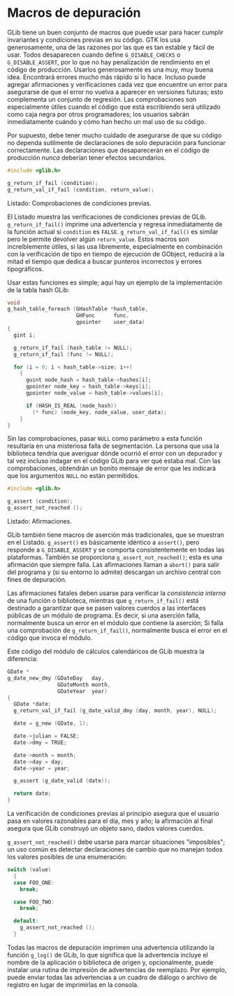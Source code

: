 # Macros de depuración

GLib tiene un buen conjunto de macros que puede usar para hacer cumplir invariantes y condiciones previas en su código. GTK los usa generosamente, una de las razones por las que es tan estable y fácil de usar. Todos desaparecen cuando define `G_DISABLE_CHECKS` o `G_DISABLE_ASSERT`, por lo que no hay penalización de rendimiento en el código de producción. Usarlos generosamente es una muy, muy buena idea. Encontrará errores mucho más rápido si lo hace. Incluso puede agregar afirmaciones y verificaciones cada vez que encuentre un error para asegurarse de que el error no vuelva a aparecer en versiones futuras; esto complementa un conjunto de regresión. Las comprobaciones son especialmente útiles cuando el código que está escribiendo será utilizado como caja negra por otros programadores; los usuarios sabrán inmediatamente cuándo y cómo han hecho un mal uso de su código.


Por supuesto, debe tener mucho cuidado de asegurarse de que su código no dependa sutilmente de declaraciones de solo depuración para funcionar correctamente. Las declaraciones que desaparecerán en el código de producción *nunca* deberían tener efectos secundarios.

<a id="glib-precondition"></a>

```c
#include <glib.h>

g_return_if_fail (condition);
g_return_val_if_fail (condition, return_value);
```

<div class="caption">

<p><span class="glib-precondition">Listado</span>: Comprobaciones de condiciones previas.</p>

</div>

El <span class="glib-precondition">Listado</span> muestra las verificaciones de condiciones previas de GLib. `g_return_if_fail()` imprime una advertencia y regresa inmediatamente de la función actual si `condition` es `FALSE`. `g_return_val_if_fail()` es similar pero le permite devolver algún `return_value`. Estos macros son increíblemente útiles, si las usa libremente, especialmente en
combinación con la verificación de tipo en tiempo de ejecución de GObject, reducirá a la mitad el tiempo que dedica a buscar punteros incorrectos y errores
tipográficos.


Usar estas funciones es simple; aquí hay un ejemplo de la implementación de la tabla hash GLib:

```c
void
g_hash_table_foreach (GHashTable *hash_table,
                      GHFunc      func,
                      gpointer    user_data)
{
  gint i;

  g_return_if_fail (hash_table != NULL);
  g_return_if_fail (func != NULL);

  for (i = 0; i < hash_table->size; i++)
    {
      guint node_hash = hash_table->hashes[i];
      gpointer node_key = hash_table->keys[i];
      gpointer node_value = hash_table->values[i];

      if (HASH_IS_REAL (node_hash))
        (* func) (node_key, node_value, user_data);
    }
}
```

Sin las comprobaciones, pasar `NULL` como parámetro a esta función resultaría en una misteriosa falla de segmentación. La persona que usa la biblioteca tendría que averiguar dónde ocurrió el error con un depurador y tal vez incluso indagar en el código GLib para ver qué estaba mal. Con las comprobaciones, obtendrán un bonito mensaje de error que les indicará que los argumentos `NULL` no están permitidos.

<a id="glib-assertions"></a>

```c
#include <glib.h>

g_assert (condition);
g_assert_not_reached ();
```

<div class="caption">

<p><span class="glib-assertions">Listado</span>: Afirmaciones.</p>

</div>

GLib también tiene macros de aserción más tradicionales, que se muestran en el <span class="glib-assertions">Listado</span>. `g_assert()` es básicamente idéntico a `assert()`, pero responde a `G_DISABLE_ASSERT` y se comporta consistentemente en todas las plataformas. También se proporciona `g_assert_not_reached()`; esta es una afirmación que siempre falla. Las afirmaciones llaman a `abort()` para salir del programa y (si su entorno lo admite) descargan un archivo central con fines de depuración.

Las afirmaciones fatales deben usarse para verificar la *consistencia interna* de una función o biblioteca, mientras que `g_return_if_fail()` está destinado a garantizar que se pasen valores cuerdos a las interfaces públicas de un módulo de programa. Es decir, si una aserción falla, normalmente busca un error en el módulo que contiene la aserción; Si falla una comprobación de `g_return_if_fail()`, normalmente busca el error en el código que invoca el módulo.

Este código del módulo de cálculos calendáricos de GLib muestra la diferencia:

```c
GDate *
g_date_new_dmy (GDateDay   day,
                GDateMonth month,
                GDateYear  year)
{
  GDate *date;
  g_return_val_if_fail (g_date_valid_dmy (day, month, year), NULL);

  date = g_new (GDate, 1);

  date->julian = FALSE;
  date->dmy = TRUE;

  date->month = month;
  date->day = day;
  date->year = year;

  g_assert (g_date_valid (date));

  return date;
}
```

La verificación de condiciones previas al principio asegura que el usuario pasa en valores razonables para el día, mes y año; la afirmación al final asegura que GLib construyó un objeto sano, dados valores cuerdos.

`g_assert_not_reached()` debe usarse para marcar situaciones "imposibles"; un uso común es detectar declaraciones de cambio que no manejan todos los valores posibles de una enumeración:

```c
switch (value)
  {
  case FOO_ONE:
    break;

  case FOO_TWO:
    break;

  default:
    g_assert_not_reached ();
  }
```

Todas las macros de depuración imprimen una advertencia utilizando la función `g_log()` de GLib, lo que significa que la advertencia incluye el nombre de la aplicación o biblioteca de origen y, opcionalmente, puede instalar una rutina de impresión de advertencias de reemplazo. Por ejemplo, puede enviar todas las advertencias a un cuadro de diálogo o archivo de registro en lugar de imprimirlas en la consola.